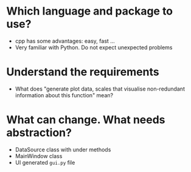 # Which language and package to use? 
- cpp has some advantages: easy, fast ...
- Very familiar with Python. Do not expect unexpected problems

# Understand the requirements
- What does "generate plot data, scales that visualise non-redundant information about this function" mean?

# What can change. What needs abstraction?
- DataSource class with under methods
- MainWindow class
- UI generated `gui.py` file

